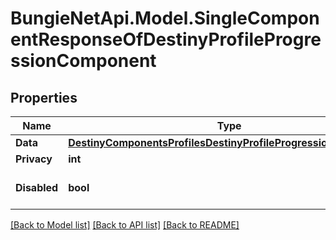 # BungieNetApi.Model.SingleComponentResponseOfDestinyProfileProgressionComponent
## Properties

Name | Type | Description | Notes
------------ | ------------- | ------------- | -------------
**Data** | [**DestinyComponentsProfilesDestinyProfileProgressionComponent**](DestinyComponentsProfilesDestinyProfileProgressionComponent.md) |  | [optional] 
**Privacy** | **int** |  | [optional] 
**Disabled** | **bool** | If true, this component is disabled. | [optional] 

[[Back to Model list]](../README.md#documentation-for-models) [[Back to API list]](../README.md#documentation-for-api-endpoints) [[Back to README]](../README.md)

